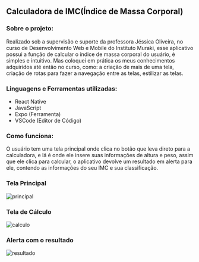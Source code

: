## Calculadora de IMC(Índice de Massa Corporal)

### Sobre o projeto:
Realizado sob a supervisão e suporte da professora Jéssica Oliveira, no curso de Desenvolvimento Web e Mobile do Instituto Muraki, esse aplicativo possui a função de calcular o índice de massa corporal do usuário, é simples e intuitivo. Mas coloquei em prática os meus conhecimentos adquiridos até então no curso, como: a criação de mais de uma tela,  criação de rotas para fazer a navegação entre as telas, estilizar as telas.

### Linguagens e Ferramentas utilizadas:
- React Native
- JavaScript
- Expo (Ferramenta)
- VSCode (Editor de Código)

### Como funciona:
O usuário tem uma tela principal onde clica no botão que leva direto para a calculadora, e lá é onde ele insere suas informações de altura e peso, assim que ele clica para calcular, o aplicativo devolve um resultado em alerta para ele, contendo as informações do seu IMC e sua classificação.

### Tela Principal

![principal](https://user-images.githubusercontent.com/101392608/172872181-ca934524-9a68-4ddf-a775-c8ff60f35fae.jpg)


### Tela de Cálculo

![calculo](https://user-images.githubusercontent.com/101392608/172872395-4955b07f-aa68-4bf5-8ced-7e063b2175e5.jpg)


### Alerta com o resultado

![resultado](https://user-images.githubusercontent.com/101392608/172872485-262e501b-4a9f-4d04-a817-217240538fec.jpg)

